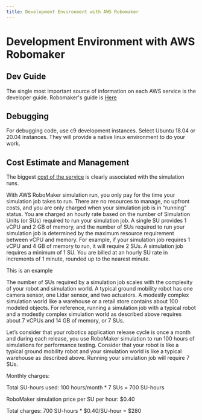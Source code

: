 ```yaml
---
title: Development Environment with AWS Robomaker
---
```


# Development Environment with AWS Robomaker


## Dev Guide

The single most important source of information on each AWS service is the developer guide. Robomaker's guide is [Here](https://docs.aws.amazon.com/robomaker/latest/dg/what-is-robomaker.html) 

## Debugging

For debugging code, use c9 development instances. Select Ubuntu 18.04 or 20.04 instances. They will provide a native linux environment to do your work. 
## Cost Estimate and Management

The biggest [cost of the service](https://aws.amazon.com/robomaker/pricing/) is clearly associated with the simulation runs.  

With AWS RoboMaker simulation run, you only pay for the time your simulation job takes to run. There are no resources to manage, no upfront costs, and you are only charged when your simulation job is in “running” status. You are charged an hourly rate based on the number of Simulation Units (or SUs) required to run your simulation job. A single SU provides 1 vCPU and 2 GB of memory, and the number of SUs required to run your simulation job is determined by the maximum resource requirement between vCPU and memory. For example, if your simulation job requires 1 vCPU and 4 GB of memory to run, it will require 2 SUs. A simulation job requires a minimum of 1 SU. You are billed at an hourly SU rate in increments of 1 minute, rounded up to the nearest minute.

This is an example 

The number of SUs required by a simulation job scales with the complexity of your robot and simulation world. A typical ground mobility robot has one camera sensor, one Lidar sensor, and two actuators. A modestly complex simulation world like a warehouse or a retail store contains about 100 modeled objects. For reference, running a simulation job with a typical robot and a modestly complex simulation world as described above requires about 7 vCPUs and 14 GB of memory, or 7 SUs.

Let’s consider that your robotics application release cycle is once a month and during each release, you use RoboMaker simulation to run 100 hours of simulations for performance testing. Consider that your robot is like a typical ground mobility robot and your simulation world is like a typical warehouse as described above. Running your simulation job will require 7 SUs.

Monthly charges:

Total SU-hours used: 100 hours/month * 7 SUs = 700 SU-hours

RoboMaker simulation price per SU per hour: $0.40

Total charges: 700 SU-hours * $0.40/SU-hour = $280

